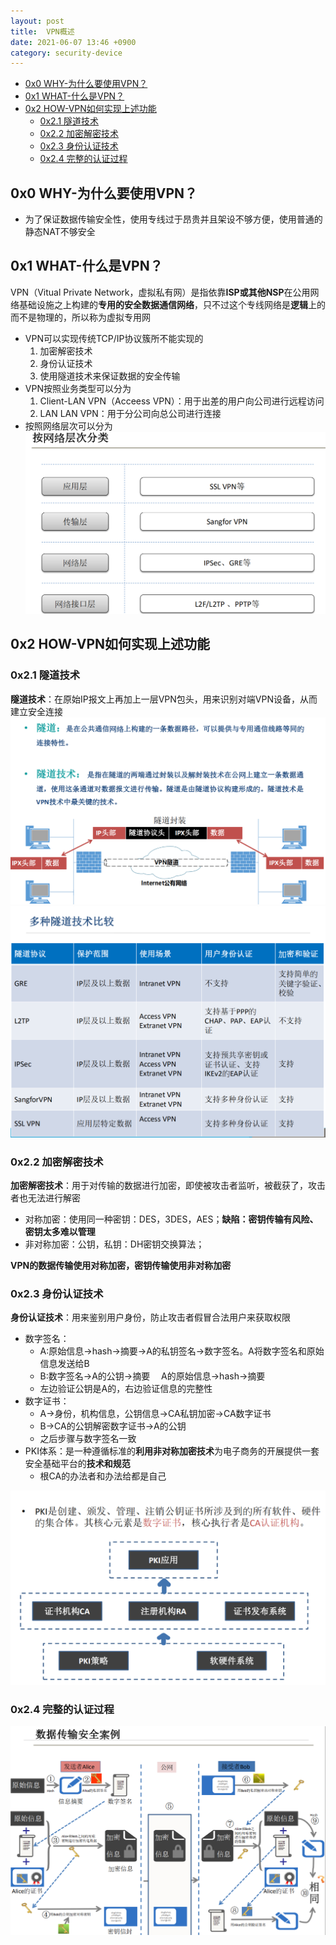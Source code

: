 ```yaml
---
layout: post
title:  VPN概述
date: 2021-06-07 13:46 +0900
category: security-device
---
```

<!-- TOC -->

- [0x0 WHY-为什么要使用VPN？](#0x0-why-为什么要使用vpn)
- [0x1 WHAT-什么是VPN？](#0x1-what-什么是vpn)
- [0x2 HOW-VPN如何实现上述功能](#0x2-how-vpn如何实现上述功能)
  - [0x2.1 隧道技术](#0x21-隧道技术)
  - [0x2.2 加密解密技术](#0x22-加密解密技术)
  - [0x2.3 身份认证技术](#0x23-身份认证技术)
  - [0x2.4 完整的认证过程](#0x24-完整的认证过程)

<!-- /TOC -->
## 0x0 WHY-为什么要使用VPN？

- 为了保证数据传输安全性，使用专线过于昂贵并且架设不够方便，使用普通的静态NAT不够安全

## 0x1 WHAT-什么是VPN？

VPN（Vitual Private Network，虚拟私有网）是指依靠**ISP或其他NSP**在公用网络基础设施之上构建的**专用的安全数据通信网络**，只不过这个专线网络是**逻辑**上的而不是物理的，所以称为虚拟专用网  

- VPN可以实现传统TCP/IP协议簇所不能实现的
  1. 加密解密技术
  2. 身份认证技术
  3. 使用隧道技术来保证数据的安全传输
- VPN按照业务类型可以分为
  1. Client-LAN VPN（Acceess VPN）：用于出差的用户向公司进行远程访问
  2. LAN LAN VPN：用于分公司向总公司进行连接
- 按照网络层次可以分为
![](/images/20210607-1.png)

## 0x2 HOW-VPN如何实现上述功能

### 0x2.1 隧道技术

**隧道技术**：在原始IP报文上再加上一层VPN包头，用来识别对端VPN设备，从而建立安全连接  
![](/images/20210607-2.png)
![](/images/20210607-3.png)

### 0x2.2 加密解密技术

**加密解密技术**：用于对传输的数据进行加密，即使被攻击者监听，被截获了，攻击者也无法进行解密  

- 对称加密：使用同一种密钥：DES，3DES，AES；**缺陷：密钥传输有风险、密钥太多难以管理**
- 非对称加密：公钥，私钥：DH密钥交换算法；

**VPN的数据传输使用对称加密，密钥传输使用非对称加密**

### 0x2.3 身份认证技术

**身份认证技术**：用来鉴别用户身份，防止攻击者假冒合法用户来获取权限  

- 数字签名：
  - A:原始信息->hash->摘要->A的私钥签名->数字签名。A将数字签名和原始信息发送给B
  - B:数字签名->A的公钥->摘要 &ensp;&ensp;A的原始信息->hash->摘要
  - 左边验证公钥是A的，右边验证信息的完整性
- 数字证书：
  - A->身份，机构信息，公钥信息->CA私钥加密->CA数字证书
  - B->CA的公钥解密数字证书->A的公钥
  - 之后步骤与数字签名一致
- PKI体系：是一种遵循标准的**利用非对称加密技术**为电子商务的开展提供一套安全基础平台的**技术和规范**
  - 根CA的办法者和办法给都是自己  

![](/images/20210607-4.png)  

### 0x2.4 完整的认证过程
![](/images/20210607-5.png)